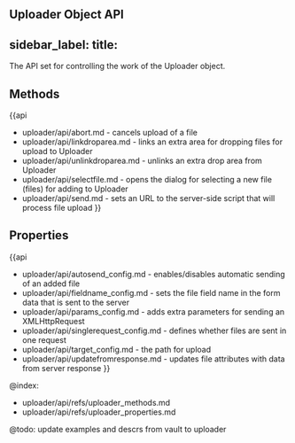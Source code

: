 Uploader Object API
---
sidebar_label: 
title: 
---          

The API set for controlling the work of the Uploader object.

Methods
--------------

{{api
- uploader/api/abort.md - cancels upload of a file
- uploader/api/linkdroparea.md - links an extra area for dropping files for upload to Uploader
- uploader/api/unlinkdroparea.md - unlinks an extra drop area from Uploader
- uploader/api/selectfile.md - opens the dialog for selecting a new file (files) for adding to Uploader
- uploader/api/send.md - sets an URL to the server-side script that will process file upload
}}

Properties
----------------

{{api
- uploader/api/autosend_config.md - enables/disables automatic sending of an added file
- uploader/api/fieldname_config.md - sets the file field name in the form data that is sent to the server
- uploader/api/params_config.md - adds extra parameters for sending an XMLHttpRequest
- uploader/api/singlerequest_config.md - defines whether files are sent in one request
- uploader/api/target_config.md - the path for upload
- uploader/api/updatefromresponse.md - updates file attributes with data from server response 
}}

@index:

- uploader/api/refs/uploader_methods.md
- uploader/api/refs/uploader_properties.md

@todo:
update examples and descrs from vault to uploader 